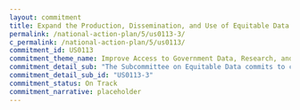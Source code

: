 ```yaml
---
layout: commitment
title: Expand the Production, Dissemination, and Use of Equitable Data
permalink: /national-action-plan/5/us0113-3/
c_permalink: /national-action-plan/5/us0113/
commitment_id: US0113
commitment_theme_name: Improve Access to Government Data, Research, and Information
commitment_detail_sub: "The Subcommittee on Equitable Data commits to creating a government-wide community of practice, including a listserv, learning assets such as “how to” guides, and regular webinars to share lessons learned across agencies."
commitment_detail_sub_id: "US0113-3"
commitment_status: On Track
commitment_narrative: placeholder
---
```


